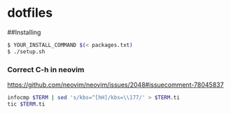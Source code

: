 dotfiles
========

##Installing
```bash
$ YOUR_INSTALL_COMMAND $(< packages.txt)
$ ./setup.sh
```

### Correct C-h in neovim
https://github.com/neovim/neovim/issues/2048#issuecomment-78045837
```bash
infocmp $TERM | sed 's/kbs=^[hH]/kbs=\\177/' > $TERM.ti
tic $TERM.ti
```
